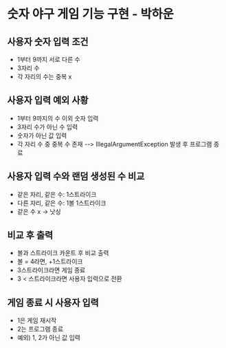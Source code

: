 
# 숫자 야구 게임 기능 구현 - 박하운
## 사용자 숫자 입력 조건
- 1부터 9까지 서로 다른 수
- 3자리 수
- 각 자리의 수는 중복 x

## 사용자 입력 예외 사황
- 1부터 9까지의 수 이외 숫자 입력
- 3자리 수가 아닌 수 입력
- 숫자가 아닌 값 입력
- 각 자리 수 중 중복 수 존재
--> IllegalArgumentException 발생 후 프로그램 종료

## 사용자 입력 수와 랜덤 생성된 수 비교
- 같은 자리, 같은 수: 1스트라이크 
- 다른 자리, 같은 수: 1볼 1스트라이크 
- 같은 수 x -> 낫싱

## 비교 후 출력
- 볼과 스트라이크 카운트 후 비교 출력
- 볼 = 4라면, +1스트라이크
- 3스트라이크라면 게임 종료
- 3 < 스트라이크라면 사용자 입력으로 전환

## 게임 종료 시 사용자 입력
- 1은 게임 재시작
- 2는 프로그램 종료
- 예외) 1, 2가 아닌 값 입력
 